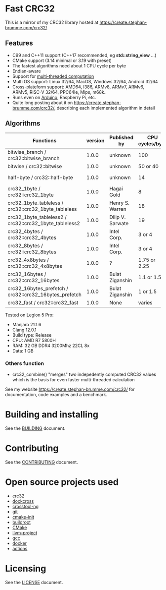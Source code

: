 # Fast CRC32
This is a mirror of my CRC32 library hosted at https://create.stephan-brumme.com/crc32/

## Features

- C99 and C++11 support (C++17 recommended, eg **std::string_view** ...)
- CMake support (3.14 minimal or 3.19 with preset)
- The fastest algorithms need about 1 CPU cycle per byte
- Endian-aware
- Support for [multi-threaded computation](example/crc32_test_multithreaded.cpp)
- Multi OS support: Linux 32/64, MacOS, Windows 32/64, Android 32/64
- Cross-plateform support: AMD64, I386, ARMv8, ARMv7, ARMv6, ARMv5, RISC-V 32/64, PPC64le, Mips, m68k..
- Runs even on [Arduino](Crc32Best.ino), Raspberry Pi, etc.
- Quite long posting about it on https://create.stephan-brumme.com/crc32/, describing each implemented algorithm in detail

## Algorithms

| Functions                                              | version | Published by     | CPU cycles/byte | Bits/iter | Table size | MB/s   |
| ------------------------------------------------------ | ------- | ---------------- | --------------- | --------- | ---------- | ------ |
| bitwise_branch / crc32::bitwise_branch                 | 1.0.0   | unknown          | 100             | 1         | -          | 170    |
| bitwise / crc32::bitwise                               | 1.0.0   | unknown          | 50 or 40        | 1         | -          | 190    |
| half-byte / crc32::half-byte                           | 1.0.0   | unknown          | 14              | 4         | 64 bytes   | 263    |
| crc32_1byte / crc32::crc32_1byte                       | 1.0.0   | Hagai Gold       | 8               | 8         | 1 KB       | 522    |
| crc32_1byte_tableless / crc32::crc32_1byte_tableless   | 1.0.0   | Henry S. Warren  | 18              | 8         | -          | 300    |
| crc32_1byte_tableless2 / crc32::crc32_1byte_tableless2 | 1.0.0   | Dilip V. Sarwate | 19              | 8         | -          | 170    |
| crc32_4bytes / crc32::crc32_4bytes                     | 1.0.0   | Intel Corp.      | 3 or 4          | 32        | 4 KB       | 1458   |
| crc32_8bytes / crc32::crc32_8bytes                     | 1.0.0   | Intel Corp.      | 3 or 4          | 64        | 8 KB       | 2629   |
| crc32_4x8bytes / crc32::crc32_4x8bytes                 | 1.0.0   | ?                | 1.75 or 2.25    | 256       | 8 KB       | 3003   |
| crc32_16bytes / crc32::crc32_16bytes                   | 1.0.0   | Bulat Ziganshin  | 1.1 or 1.5      | 128       | 16 KB      | 6027   |
| crc32_16bytes_prefetch / crc32::crc32_16bytes_prefetch | 1.0.0   | Bulat Ziganshin  | 1 or 1.5        | 512       | 8 KB       | 6102   |
| crc32_fast / crc32::crc32_fast                         | 1.0.0   | None             | varies          | varies    | varies     | varies |

Tested on Legion 5 Pro:
- Manjaro 21.1.6
- Clang 12.0.1
- Build type: Release
- CPU: AMD R7 5800H
- RAM: 32 GB DDR4 3200Mhz 22CL 8x
- Data: 1 GB

### Others function
- crc32_combine() "merges" two indepedently computed CRC32 values which is the basis for even faster multi-threaded calculation

See my website https://create.stephan-brumme.com/crc32/ for documentation, code examples and a benchmark.

# Building and installing

See the [BUILDING](BUILDING.md) document.

# Contributing

See the [CONTRIBUTING](CONTRIBUTING.md) document.

# Open source projects used

- [crc32](https://github.com/stbrumme/crc32)
- [dockcross](https://github.com/dockcross/dockcross)
- [crosstool-ng](https://github.com/crosstool-ng/crosstool-ng)
- [git](https://github.com/git/git)
- [cmake-init](https://github.com/friendlyanon/cmake-init)
- [buildroot](https://github.com/buildroot/buildroot)
- [CMake](https://github.com/Kitware/CMake)
- [llvm-project](https://github.com/llvm/llvm-project)
- [gcc](https://github.com/gcc-mirror/gcc)
- [docker](https://github.com/docker/docker)
- [actions](https://github.com/actions/virtual-environments)

# Licensing

See the [LICENSE](LICENSE) document.
